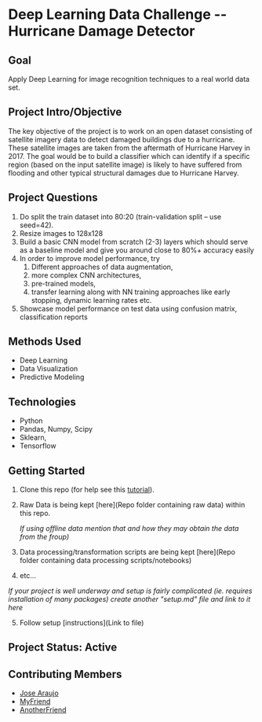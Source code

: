 # Deep Learning Data Challenge -- Hurricane Damage Detector

## Goal
Apply Deep Learning for image recognition techniques to a real world data set.

## Project Intro/Objective
The key objective of the project is to work on an open dataset consisting of satellite imagery data to detect damaged buildings due to a hurricane. These satellite images are taken from the aftermath of Hurricane Harvey in 2017. The goal would be to build a classifier which can identify if a specific region (based on the input satellite image) is likely to have suffered from flooding and other typical structural damages due to Hurricane Harvey.

## Project Questions
1. Do split the train dataset into 80:20 (train-validation split – use seed=42). 
2. Resize images to 128x128
3. Build a basic CNN model from scratch (2-3) layers which should serve as a baseline model and give you around close to 80%+ accuracy easily
4. In order to improve model performance, try
   1. Different approaches of data augmentation, 
   2. more complex CNN architectures, 
   3. pre-trained models, 
   4. transfer learning along with NN training approaches like early stopping, dynamic learning rates etc.
5. Showcase model performance on test data using confusion matrix, classification reports

## Methods Used
* Deep Learning
* Data Visualization
* Predictive Modeling

## Technologies
* Python
* Pandas, Numpy, Scipy
* Sklearn, 
* Tensorflow

## Getting Started

1. Clone this repo (for help see this [tutorial](https://help.github.com/articles/cloning-a-repository/)).
2. Raw Data is being kept [here](Repo folder containing raw data) within this repo.

    *If using offline data mention that and how they may obtain the data from the froup)*

3. Data processing/transformation scripts are being kept [here](Repo folder containing data processing scripts/notebooks)
4. etc...

*If your project is well underway and setup is fairly complicated (ie. requires installation of many packages)
create another "setup.md" file and link to it here*

5. Follow setup [instructions](Link to file)

## Project Status: Active

## Contributing Members
* [Jose Araujo](https://github.com/gordoaraujo)
* [MyFriend](https://github.com/MyFriend)
* [AnotherFriend](https://github.com/AnotherFriend)
